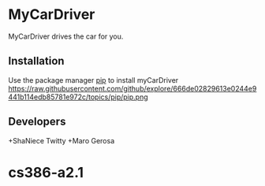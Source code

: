 # MyCarDriver
MyCarDriver drives the car for you.
## Installation
Use the package manager [pip](https://pypi.org/project/pip/) to install myCarDriver
<https://raw.githubusercontent.com/github/explore/666de02829613e0244e9441b114edb85781e972c/topics/pip/pip.png>
## Developers
+ShaNiece Twitty
+Maro Gerosa
# cs386-a2.1
